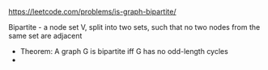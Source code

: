 https://leetcode.com/problems/is-graph-bipartite/


Bipartite - a node set V, split into two sets, such that no two nodes from the same set are adjacent
- Theorem: A graph G is bipartite iff G has no odd-length cycles
- 